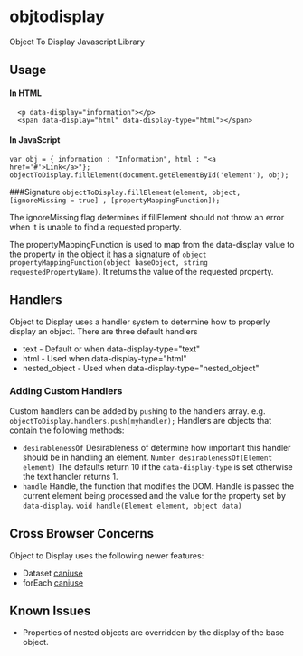 # objtodisplay
Object To Display Javascript Library

Usage
-----
#### In HTML
```
  <p data-display="information"></p>
  <span data-display="html" data-display-type="html"></span>
```
#### In JavaScript
```
var obj = { information : "Information", html : "<a href='#'>Link</a>"};
objectToDisplay.fillElement(document.getElementById('element'), obj);
```

###Signature
`objectToDisplay.fillElement(element, object, [ignoreMissing = true] , [propertyMappingFunction]);`


The ignoreMissing flag determines if fillElement should not throw an error when it is unable to find a requested property.

The propertyMappingFunction is used to map from the data-display value to the property in the object it has a signature of `object propertyMappingFunction(object baseObject, string requestedPropertyName)`. It returns the value of the requested property.

Handlers
--------
Object to Display uses a handler system to determine how to properly display an object.
There are three default handlers
* text - Default or when data-display-type="text"
* html - Used when data-display-type="html"
* nested_object - Used when data-display-type="nested_object"

### Adding Custom Handlers
Custom handlers can be added by `push`ing to the handlers array. e.g. `objectToDisplay.handlers.push(myhandler);`
Handlers are objects that contain the following methods:
* `desirablenessOf`
  Desirableness of determine how important this handler should be in handling an element.
  `Number desirablenessOf(Element element)`
  The defaults return 10 if the `data-display-type` is set otherwise the text handler returns 1.
* `handle`
  Handle, the function that modifies the DOM. Handle is passed the current element being processed and the value for the property set by `data-display`.
  `void handle(Element element, object data)`

Cross Browser Concerns
----------------------
Object to Display uses the following newer features:
* Dataset [caniuse](http://caniuse.com/#search=dataset)
* forEach [caniuse](http://caniuse.com/#search=forEach)


Known Issues
------------
* Properties of nested objects are overridden by the display of the base object.
